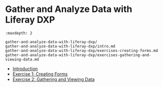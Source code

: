# Gather and Analyze Data with Liferay DXP 

```{toctree}
:maxdepth: 2

gather-and-analyze-data-with-liferay-dxp/ 
gather-and-analyze-data-with-liferay-dxp/intro.md 
gather-and-analyze-data-with-liferay-dxp/exercises-creating-forms.md 
gather-and-analyze-data-with-liferay-dxp/exercises-gathering-and-viewing-data.md 
```

* [Introduction](./gather-and-analyze-data-with-liferay-dxp/intro.md) 
* [Exercise 1: Creating Forms](./gather-and-analyze-data-with-liferay-dxp/exercises-creating-forms.md) 
* [Exercise 2: Gathering and Viewing Data](./gather-and-analyze-data-with-liferay-dxp/exercises-gathering-and-viewing-data.md) 
